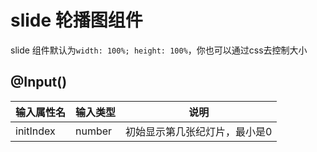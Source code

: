 # slide 轮播图组件

slide 组件默认为`width: 100%; height: 100%`，你也可以通过css去控制大小

## @Input()

| 输入属性名 | 输入类型  | 说明    |
| --        | --        | --        |
| initIndex | number   | 初始显示第几张纪灯片，最小是0 |